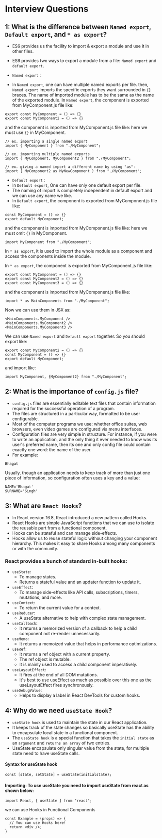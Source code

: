 # Interview Questions

## 1: What is the difference between `Named export`, `Default export`, and `* as export`?

- ES6 provides us the facility to import & export a module and use it in other files.
- ES6 provides two ways to export a module from a file: `Named export` and `default export`.
- `Named export` :

- In `Named export`, one can have multiple named exports per file. then, `Named export` imports the specific exports they want surrounded in `{}` braces. The name of imported module has to be the same as the name of the exported module.
  In `Named export`, the component is exported from MyComponent.js file like:

```
export const MyComponent = () => {}
export const MyComponent2 = () => {}
```

and the component is imported from MyComponent.js file like: here we must use `{}` in MyComponent.

```
// ex. importing a single named export
import { MyComponent } from "./MyComponent";

// ex. importing multiple named exports
import { MyComponent, MyComponent2 } from "./MyComponent";

// ex. giving a named import a different name by using "as":
import { MyComponent2 as MyNewComponent } from "./MyComponent";
```

- `Default export` :
- In `Default export`, One can have only one default export per file.
- The naming of import is completely independent in default export and we can use any name we like.
- In `Default export`, the component is exported from MyComponent.js file like:

```
const MyComponent = () => {}
export default MyComponent;
```

and the component is imported from MyComponent.js file like: here we must omit `{}` in MyComponent.

```
import MyComponent from "./MyComponent";
```

In `* as export`, it is used to import the whole module as a component and access the components inside the module.

In `* as export`, the component is exported from MyComponent.js file like:

```
export const MyComponent = () => {}
export const MyComponent2 = () => {}
export const MyComponent3 = () => {}
```

and the component is imported from MyComponent.js file like:

```
import * as MainComponents from "./MyComponent";
```

Now we can use them in JSX as:

```
<MainComponents.MyComponent />
<MainComponents.MyComponent2 />
<MainComponents.MyComponent3 />
```

We can use `Named export` and `Default export` together. So you should export like:

```
export const MyComponent2 = () => {}
const MyComponent = () => {}
export default MyComponent;
```

and import like:

```
import MyComponent, {MyComponent2} from "./MyComponent";
```

## 2: What is the importance of `config.js` file?

- `config.js` files are essentially editable text files that contain information required for the successful operation of a program.
- The files are structured in a particular way, formatted to be user configurable.
- Most of the computer programs we use: whether office suites, web browsers, even video games are configured via menu interfaces.
- Configuration files are very simple in structure. For instance, if you were to write an application, and the only thing it ever needed to know was its user's preferred name, then its one and only config file could contain exactly one word: the name of the user.
- For example:

```
Bhagat
```

Usually, though an application needs to keep track of more than just one piece of information, so configuration often uses a key and a value:

```
NAME='Bhagat'
SURNAME='Singh'
```

## 3: What are `React Hooks`?

- In React version 16.8, React introduced a new pattern called Hooks.
- React Hooks are simple JavaScript functions that we can use to isolate the reusable part from a functional component.
- Hooks can be stateful and can manage side-effects.
- Hooks allow us to reuse stateful logic without changing your component hierarchy. This makes it easy to share Hooks among many components or with the community.

### React provides a bunch of standard in-built hooks:

- `useState`:
  - To manage states.
  - Returns a stateful value and an updater function to update it.
- `useEffect`:
  - To manage side-effects like API calls, subscriptions, timers, mutations, and more.
- `useContext`:
  - To return the current value for a context.
- `useReducer`:
  - A useState alternative to help with complex state management.
- `useCallback`:
  - It returns a memorized version of a callback to help a child component not re-render unnecessarily.
- `useMemo`:
  - It returns a memoized value that helps in performance optimizations.
- `useRef`:
  - It returns a ref object with a current property.
  - The ref object is mutable.
  - It is mainly used to access a child component imperatively.
- `useLayoutEffect`:
  - It fires at the end of all DOM mutations.
  - It's best to use useEffect as much as possible over this one as the useLayoutEffect fires synchronously.
- `useDebugValue`:
  - Helps to display a label in React DevTools for custom hooks.

## 4: Why do we need `useState Hook`?

- `useState hook` is used to maintain the state in our React application.
- It keeps track of the state changes so basically useState has the ability to encapsulate local state in a functional component.
- The `useState hook` is a special function that takes the `initial state` as an `argument` and `returns an array` of two entries.
- UseState encapsulate only singular value from the state, for multiple state need to have useState calls.

#### Syntax for useState hook

```
const [state, setState] = useState(initialstate);
```

#### Importing: To use useState you need to import useState from react as shown below:

```
import React, { useState } from "react";
```

we can use Hooks in Functional Components

```
const Example = (props) => {
  // You can use Hooks here!
  return <div />;
}
```
